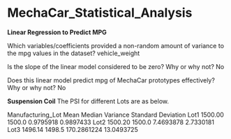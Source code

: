# MechaCar_Statistical_Analysis

**Linear Regression to Predict MPG**

Which variables/coefficients provided a non-random amount of variance to the mpg values in the dataset?
vehicle_weight

Is the slope of the linear model considered to be zero? Why or why not?
No

Does this linear model predict mpg of MechaCar prototypes effectively? Why or why not?
No

**Suspension Coil**
The PSI for different Lots are as below.

Manufacturing_Lot   Mean      Median    Variance    Standard Deviation
Lot1                1500.00   1500.0    0.9795918   0.9897433
Lot2                1500.20   1500.0    7.4693878   2.7330181
Lot3                1496.14   1498.5    170.2861224 13.0493725
